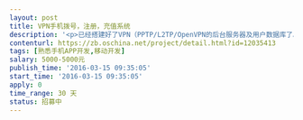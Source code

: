 ```yaml
---                
layout: post       
title: VPN手机拨号，注册，充值系统           
description: '<p>已经搭建好了VPN（PPTP/L2TP/OpenVPN的后台服务器及用户数据库了。现需要开发一个前端的APP 拨号及注册充值系统。，充值要可以用支付宝或微信充值，手机注册要有短信验证码，界面大致和附件一样<br><br></p>'     
contenturl: https://zb.oschina.net/project/detail.html?id=12035413      
tags: [熟悉手机APP开发,移动开发]            
salary: 5000-5000元          
publish_time: '2016-03-15 09:35:05'         
start_time: '2016-03-15 09:35:05'           
apply: 0                   
time_range: 30 天              
status: 招募中                  
---                 
```

